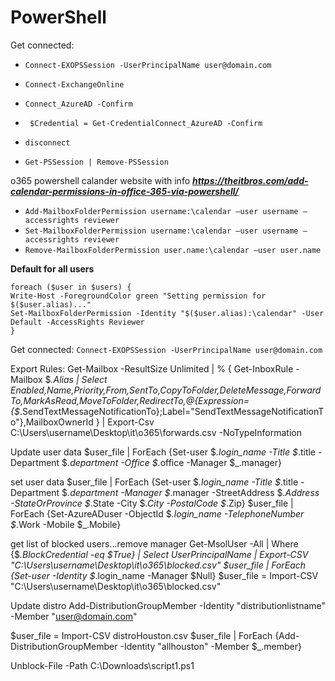 # PowerShell


Get connected:
- ```Connect-EXOPSSession -UserPrincipalName user@domain.com```
- ```Connect-ExchangeOnline```

- ```Connect_AzureAD -Confirm```
- ``` $Credential = Get-CredentialConnect_AzureAD -Confirm``` 
- ```disconnect```
- ```Get-PSSession | Remove-PSSession```

o365 powershell calander
website with info ***https://theitbros.com/add-calendar-permissions-in-office-365-via-powershell/***

- ```Add-MailboxFolderPermission username:\calendar –user username –accessrights reviewer```
- ```Set-MailboxFolderPermission username:\calendar –user username –accessrights reviewer```
- ```Remove-MailboxFolderPermission user.name:\calendar –user user.name```



**Default for all users**

```$users = Get-Mailbox -Resultsize Unlimited
foreach ($user in $users) {
Write-Host -ForegroundColor green "Setting permission for $($user.alias)..."
Set-MailboxFolderPermission -Identity "$($user.alias):\calendar" -User Default -AccessRights Reviewer
}
```


Get connected:
```Connect-EXOPSSession -UserPrincipalName user@domain.com```

Export Rules:
Get-Mailbox -ResultSize Unlimited | % { Get-InboxRule -Mailbox $_.Alias | Select Enabled,Name,Priority,From,SentTo,CopyToFolder,DeleteMessage,ForwardTo,MarkAsRead,MoveToFolder,RedirectTo,@{Expression={$_.SendTextMessageNotificationTo};Label="SendTextMessageNotificationTo"},MailboxOwnerId } | Export-Csv C:\Users\username\Desktop\it\o365\forwards.csv -NoTypeInformation


Update user data
 $user_file | ForEach {Set-user $_.login_name -Title $_.title -Department $_.department -Office $_.office -Manager $_.manager}

set user data
$user_file | ForEach {Set-user $_.login_name -Title $_.title -Department $_.department -Manager $_.manager -StreetAddress $_.Address -StateOrProvince $_.State -City $_.City -PostalCode $_.Zip} 
$user_file | ForEach {Set-AzureADuser -ObjectId $_.login_name -TelephoneNumber $_.Work -Mobile $_.Mobile}

get list of blocked users...remove manager
Get-MsolUser -All | Where {$_.BlockCredential -eq $True} | Select UserPrincipalName | Export-CSV "C:\Users\username\Desktop\it\o365\blocked.csv"
$user_file | ForEach {Set-user -Identity $_.login_name -Manager $Null}
$user_file = Import-CSV "C:\Users\username\Desktop\it\o365\blocked.csv"

Update distro
Add-DistributionGroupMember -Identity "distributionlistname" -Member "user@domain.com"

$user_file = Import-CSV distroHouston.csv
$user_file | ForEach {Add-DistributionGroupMember -Identity "allhouston" -Member $_.member}

Unblock-File -Path C:\Downloads\script1.ps1

